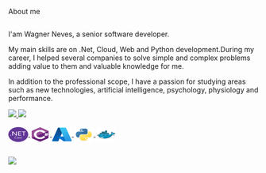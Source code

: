 About me
##


I'am Wagner Neves, a senior software developer.

My main skills are on .Net, Cloud, Web and Python development.During my career, I helped several companies to solve simple and complex problems adding value to them and valuable knowledge for me.

In addition to the professional scope, I have a passion for studying areas such as new technologies, artificial intelligence, psychology, physiology and performance.

<div>
  <a href="https://github.com/nevesw">
  <img height="150em" src="https://github-readme-stats.vercel.app/api?username=nevesw&show_icons=true&theme=tokyonight&include_all_commits=true&count_private=true"/>  
  <img height="150em" src="https://github-readme-stats.vercel.app/api/top-langs?username=nevesw&layout=compact&langs_count=16&theme=tokyonight"/>
</div>

  <div style"display: inline_block"><br>
    <img align="center" alt="Nevesw-Netcore" height="30" width="40" src="https://raw.githubusercontent.com/devicons/devicon/master/icons/dotnetcore/dotnetcore-original.svg">
    <img align="center" alt="Nevesw-Csharp" height="30" width="40" src="https://raw.githubusercontent.com/devicons/devicon/master/icons/csharp/csharp-original.svg">
    <img align="center" alt="Nevesw-Azure" height="30" width="40" src="https://raw.githubusercontent.com/devicons/devicon/master/icons/azure/azure-original.svg">
    <img align="center" alt="Nevesw-Python" height="30" width="40" src="https://raw.githubusercontent.com/devicons/devicon/master/icons/python/python-original.svg">
    <img align="center" alt="Nevesw-Docker" height="30" width="40" src="https://raw.githubusercontent.com/devicons/devicon/master/icons/docker/docker-original.svg">
  </div>
  
  ##
  <a href="https://www.linkedin.com/in/nevesw" target="_blank"><img src="https://img.shields.io/badge/-LinkedIn-%230077B5?style=for-the-badge&logo=linkedin&logoColor=white" target="_blank"></a>
